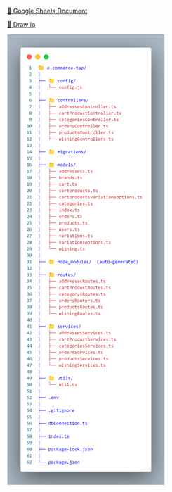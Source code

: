 [🔗 Google Sheets Document](https://docs.google.com/spreadsheets/d/1o2lcsuHd-0ZaN36lndjv6WAKTaxdGCcT0rpJ46lT_-w/edit?usp=sharing)

[🔗 Draw io ]([https://docs.google.com/spreadsheets/d/1o2lcsuHd-0ZaN36lndjv6WAKTaxdGCcT0rpJ46lT_-w/edit?usp=sharing](https://app.diagrams.net/?src=about#HShahdKhader%2Fshahd-kkhader-e-commerce-tap%2Fmain%2Fecommerce-tap.drawio)https://app.diagrams.net/?src=about#HShahdKhader%2Fshahd-kkhader-e-commerce-tap%2Fmain%2Fecommerce-tap.drawio)


![File Structure](fileStructure.png)


